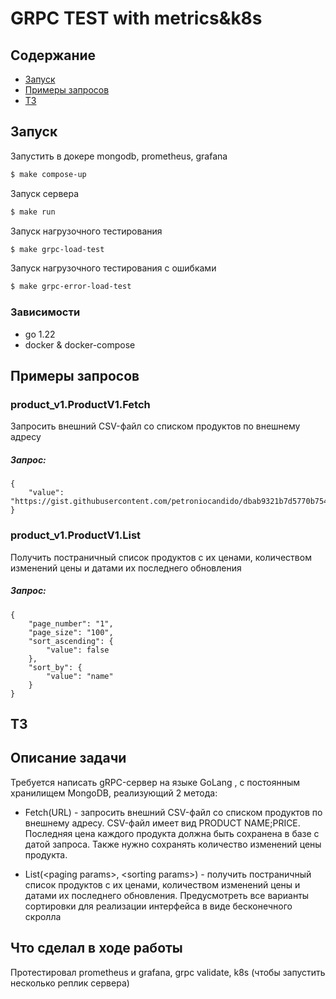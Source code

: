 # GRPC TEST with metrics&k8s 

## Содержание 
- [Запуск](#запуск)
- [Примеры запросов](#примеры-запросов)
- [ТЗ](#тз)
## Запуск
Запустить в докере mongodb, prometheus, grafana
```sh
$ make compose-up
```
Запуск сервера
```sh
$ make run
```
Запуск нагрузочного тестирования
```sh
$ make grpc-load-test
```
Запуск нагрузочного тестирования c ошибками
```sh
$ make grpc-error-load-test
```
### Зависимости
- go 1.22
- docker & docker-compose



## Примеры запросов

### product_v1.ProductV1.Fetch

Запросить внешний CSV-файл со списком продуктов по внешнему адресу

##### Запрос:
```
{
    "value": "https://gist.githubusercontent.com/petroniocandido/dbab9321b7d5770b7549682436bb2073/raw/6b41d4a7d1a1f610baed5b0df3802daca8672bc3/products.csv"
}

```

### product_v1.ProductV1.List

Получить постраничный список продуктов с их ценами, количеством изменений цены и датами их последнего обновления

##### Запрос:
```
{
    "page_number": "1",
    "page_size": "100",
    "sort_ascending": {
        "value": false
    },
    "sort_by": {
        "value": "name"
    }
}
```


## ТЗ
## Описание задачи
Требуется написать gRPC-сервер на языке GoLang , с постоянным хранилищем MongoDB, реализующий 2 метода:

- Fetch(URL) - запросить внешний CSV-файл со списком продуктов по внешнему адресу. CSV-файл имеет вид PRODUCT NAME;PRICE. Последняя цена каждого продукта должна быть сохранена в базе с датой запроса. Также нужно сохранять количество изменений цены продукта.

- List(&lt;paging params&gt;, &lt;sorting params&gt;) - получить постраничный список продуктов с их ценами, количеством изменений цены и датами их последнего обновления. Предусмотреть все варианты сортировки для реализации интерфейса в виде бесконечного скролла

## Что сделал в ходе работы

Протестировал prometheus и grafana, grpc validate, k8s (чтобы запустить несколько реплик сервера) 

